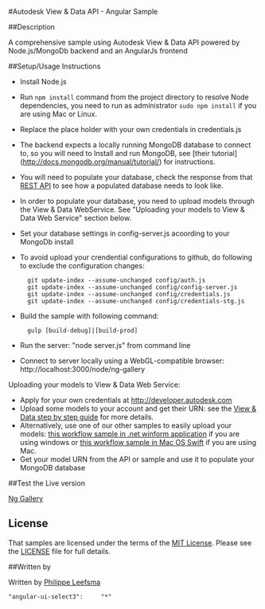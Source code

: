 #Autodesk View & Data API - Angular Sample


##Description


A comprehensive sample using Autodesk View & Data API powered by Node.js/MongoDb backend and an AngularJs frontend

##Setup/Usage Instructions


* Install Node.js
* Run `npm install` command from the project directory to resolve Node dependencies, you need to run as administrator `sudo npm install` if you are using Mac or Linux. 
    
* Replace the place holder with your own credentials in credentials.js
* The backend expects a locally running MongoDB database to connect to, so you will need to Install and run MongoDB, see [their tutorial] (http://docs.mongodb.org/manual/tutorial/) for instructions.
* You will need to populate your database, check the response from that [REST API](http://viewer.autodesk.io/node/ng-gallery/api/models) to see how a populated database needs to look like.
* In order to populate your database, you need to upload models through the View & Data WebService. See "Uploading your models to View & Data Web Service" section below.
* Set your database settings in config-server.js acoording to your MongoDb install
* To avoid upload your crendential configurations to github, do following to exclude the configuration changes:

        git update-index --assume-unchanged config/auth.js
        git update-index --assume-unchanged config/config-server.js
        git update-index --assume-unchanged config/credentials.js
        git update-index --assume-unchanged config/credentials-stg.js

* Build the sample with following command: 

        gulp [build-debug]|[build-prod]

* Run the server: "node server.js" from command line
* Connect to server locally using a WebGL-compatible browser: http://localhost:3000/node/ng-gallery

Uploading your models to View & Data Web Service:

* Apply for your own credentials at http://developer.autodesk.com
* Upload some models to your account and get their URN: see the [View & Data step by step guide](https://developer.autodesk.com/api/view-and-data-api/) for more details.
* Alternatively, use one of our other samples to easily upload your models: [this workflow sample in .net winform application](https://github.com/Developer-Autodesk/workflow-dotnet-winform-view.and.data.api/) if you are using windows or [this workflow sample in Mac OS Swift](https://github.com/Developer-Autodesk/workflow-macos-swift-view.and.data.api) if you are using Mac.
* Get your model URN from the API or sample and use it to populate your MongoDB database

##Test the Live version

[Ng Gallery](http://viewer.autodesk.io/node/ng-gallery/#/home)


## License

That samples are licensed under the terms of the [MIT License](http://opensource.org/licenses/MIT). Please see the [LICENSE](LICENSE) file for full details.


##Written by 

Written by [Philippe Leefsma](http://adndevblog.typepad.com/cloud_and_mobile/philippe-leefsma.html)  


    "angular-ui-select3":     "*"
